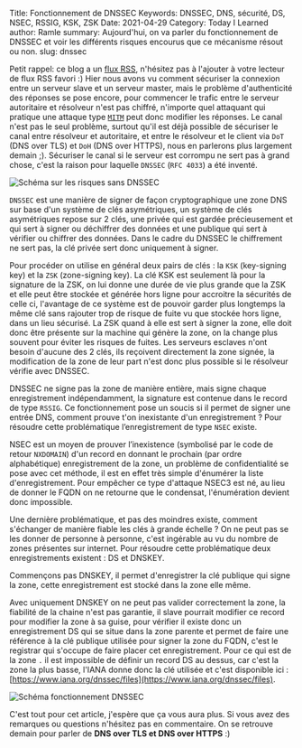 Title: Fonctionnement de DNSSEC
Keywords: DNSSEC, DNS, sécurité, DS, NSEC, RSSIG, KSK, ZSK
Date: 2021-04-29
Category: Today I Learned
author: Ramle
summary: Aujourd'hui, on va parler du fonctionnement de DNSSEC et voir les différents risques encourus que ce mécanisme résout ou non.
slug: dnssec

Petit rappel: ce blog a un [flux RSS](https://blog.eban.bzh/rss.xml), n'hésitez pas à l'ajouter à votre lecteur de flux RSS favori :)
Hier nous avons vu comment sécuriser la connexion entre un serveur slave et un serveur master, mais le problème d'authenticité des réponses se pose encore, pour commencer le trafic entre le serveur autoritaire et résolveur n'est pas chiffré, n'importe quel attaquant qui pratique une attaque type [`MITM`](https://fr.wikipedia.org/wiki/Attaque_de_l%27homme_du_milieu) peut donc modifier les réponses. Le canal n'est pas le seul problème, surtout qu'il est déjà possible de sécuriser le canal entre résolveur et autoritaire, et entre le résolveur et le client via `DoT` (DNS over TLS) et `DoH` (DNS over HTTPS), nous en parlerons plus largement demain ;). Sécuriser le canal si le serveur est corrompu ne sert pas à grand chose, c'est la raison pour laquelle `DNSSEC` (`RFC 4033`) a été inventé.

![Schéma sur les risques sans DNSSEC](/static/img/schema_risques_dnssec.png)

`DNSSEC` est une manière de signer de façon cryptographique une zone DNS sur base d'un système de clés asymétriques, un système de clés asymétriques repose sur 2 clés, une privée qui est gardée précieusement et qui sert à signer ou déchiffrer des données et une publique qui sert à vérifier ou chiffrer des données. Dans le cadre du DNSSEC le chiffrement ne sert pas, la clé privée sert donc uniquement à signer. 

Pour procéder on utilise en général deux pairs de clés : la `KSK` (key-signing key) et la `ZSK` (zone-signing key). La clé KSK est seulement là pour la signature de la ZSK, on lui donne une durée de vie plus grande que la ZSK et elle peut être stockée et générée hors ligne pour accroitre la sécurités de celle ci, l'avantage de ce système est de pouvoir garder plus longtemps la même clé sans rajouter trop de risque de fuite vu que stockée hors ligne, dans un lieu sécurisé. La ZSK quand à elle est sert à signer la zone, elle doit donc être présente sur la machine qui génère la zone, on la change plus souvent pour éviter les risques de fuites. Les serveurs esclaves n'ont besoin d'aucune des 2 clés, ils reçoivent directement la zone signée, la modification de la zone de leur part n'est donc plus possible si le résolveur vérifie avec DNSSEC.

DNSSEC ne signe pas la zone de manière entière, mais signe chaque enregistrement indépendamment, la signature est contenue dans le record de type `RSSIG`. Ce fonctionnement pose un soucis si il permet de signer une entrée DNS, comment prouve t'on inexistante d'un enregistrement ? Pour résoudre cette problématique l’enregistrement de type `NSEC` existe.

NSEC est un moyen de prouver l’inexistence (symbolisé par le code de retour `NXDOMAIN`) d'un record en donnant le prochain (par ordre alphabétique) enregistrement de la zone, un problème de confidentialité se pose avec cet méthode, il est en effet très simple d'énumérer la liste d'enregistrement. Pour empêcher ce type d'attaque NSEC3 est né, au lieu de donner le FQDN on ne retourne que le condensat, l'énumération devient donc impossible.

Une dernière problématique, et pas des moindres existe, comment s'échanger de manière fiable les clés à grande échelle ? On ne peut pas se les donner de personne à personne, c'est ingérable au vu du nombre de zones présentes sur internet. Pour résoudre cette problématique deux enregistrements existent : DS et DNSKEY.

Commençons pas DNSKEY, il permet d'enregistrer la clé publique qui signe la zone, cette enregistrement est stocké dans la zone elle même.

Avec uniquement DNSKEY on ne peut pas valider correctement la zone, la fiabilité de la chaine n'est pas garantie, il slave pourrait modifier ce record pour modifier la zone à sa guise, pour vérifier il existe donc un enregistrement DS qui se situe dans la zone parente et permet de faire une référence à la clé publique utilisée pour signer la zone du FQDN, c'est le registrar qui s'occupe de faire placer cet enregistrement. Pour ce qui est de la zone `.` il est impossible de définir un record DS au dessus, car c'est la zone la plus basse, l'IANA donne donc la clé utilisée et c'est disponible ici : [https://www.iana.org/dnssec/files](https://www.iana.org/dnssec/files).

![Schéma fonctionnement DNSSEC](/static/img/schema_dnssec.png)

C'est tout pour cet article, j'espère que ça vous aura plus. Si vous avez des remarques ou questions n'hésitez pas en commentaire. On se retrouve demain pour parler de **DNS over TLS et DNS over HTTPS** :)

